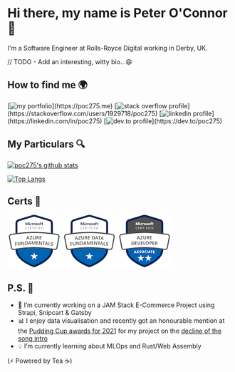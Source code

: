 # Hi there, my name is Peter O'Connor 👋
I'm a Software Engineer at Rolls-Royce Digital working in Derby, UK.

// TODO - Add an interesting, witty bio...😄

## How to find me 🌍

[![my portfolio](https://img.shields.io/badge/-https://poc275.me-4E69C8?style=flat-square&logo=googlechrome&labelColor=4E69C8")](https://poc275.me)
[![stack overflow profile](https://img.shields.io/badge/-@poc275-343a40?style=flat-square&logo=stackoverflow&labelColor=4E69C8")](https://stackoverflow.com/users/1929718/poc275)
[![linkedin profile](https://img.shields.io/badge/-@poc275-0077B5?style=flat-square&logo=linkedin&labelColor=0077B5")](https://linkedin.com/in/poc275)
[![dev.to profile](https://img.shields.io/badge/-@poc275-55c1ae?style=flat-square&logo=devdotto&labelColor=55c1ae")](https://dev.to/poc275)

## My Particulars 🔍
[![poc275's github stats](https://github-readme-stats.vercel.app/api?username=poc275&show_icons=true&theme=nightowl)](https://github.com/poc275/github-readme-stats)

[![Top Langs](https://github-readme-stats.vercel.app/api/top-langs/?username=poc275&hide=css,html&layout=compact)](https://github.com/poc275/github-readme-stats)

## Certs 🎉
[![az900 badge](img/microsoft-certified-azure-fundamentals.png)](https://www.credly.com/badges/8c738ab3-2984-4849-86e9-b060ce6dce74/public_url)
[![dp900 badge](img/microsoft-certified-azure-data-fundamentals.png)](https://www.credly.com/badges/6d0559ff-e8cf-48a4-9a5e-eccc5fbd7f62/public_url)
[![az204 badge](img/microsoft-certified-azure-developer-associate.1.png)](https://www.credly.com/badges/993e087f-3a53-48ae-8fb3-c71c1788a0eb/public_url)

## P.S. 👀
- 🔨 I’m currently working on a JAM Stack E-Commerce Project using Strapi, Snipcart & Gatsby
- 📊 I enjoy data visualisation and recently got an honourable mention at the [Pudding Cup awards for 2021](https://pudding.cool/process/pudding-cup-2021/) for my project on the [decline of the song intro](https://poc275.me/death-of-the-song-intro/)
- 💡 I’m currently learning about MLOps and Rust/Web Assembly

(⚡ Powered by Tea ☕)

<!--
**Poc275/poc275** is a ✨ _special_ ✨ repository because its `README.md` (this file) appears on your GitHub profile.

Here are some ideas to get you started:

- 🔭 I’m currently working on ...
- 🌱 I’m currently learning ...
- 👯 I’m looking to collaborate on ...
- 🤔 I’m looking for help with ...
- 💬 Ask me about ...
- 📫 How to reach me: ...
- 😄 Pronouns: ...
- ⚡ Fun fact: ...
-->
